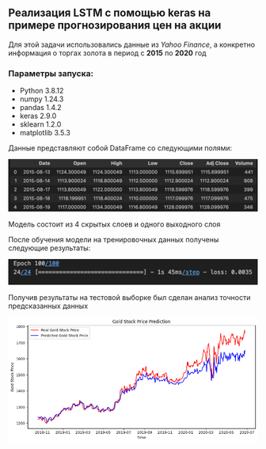 ## Реализация LSTM с помощью keras на примере прогнозирования цен на акции

Для этой задачи использовались данные из *Yahoo Finance*, а конкретно информация о торгах золота в период с **2015** по **2020**  год

### Параметры запуска:
- Python 3.8.12
- numpy 1.24.3
- pandas 1.4.2
- keras 2.9.0
- sklearn 1.2.0
- matplotlib 3.5.3

Данные представляют собой DataFrame со следующими полями:

![данные][data]

[data]: data.png 

Модель состоит из 4 скрытых слоев и одного выходного слоя

После обучения модели на тренировочных данных получены следующие результаты:

![данные][res]

[res]: res.png 

Получив результаты на тестовой выборке был сделан анализ точности предсказанных данных

![данные][out]

[out]: output.png
